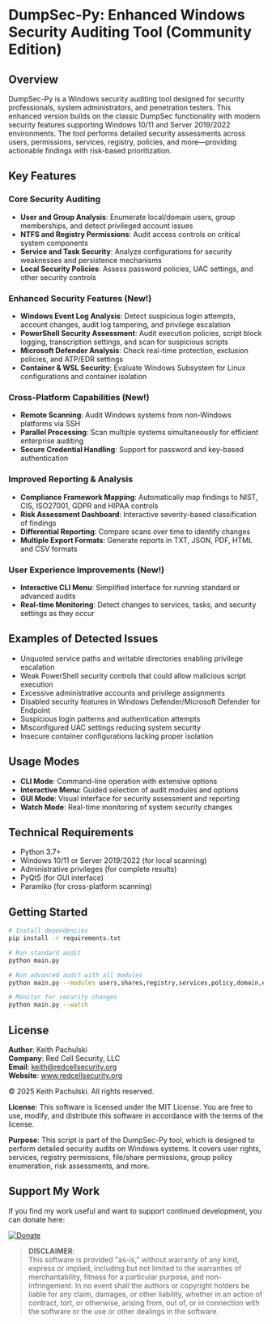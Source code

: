 # DumpSec-Py: Enhanced Windows Security Auditing Tool (Community Edition)

## Overview
DumpSec-Py is a Windows security auditing tool designed for security professionals, system administrators, and penetration testers. This enhanced version builds on the classic DumpSec functionality with modern security features supporting Windows 10/11 and Server 2019/2022 environments. The tool performs detailed security assessments across users, permissions, services, registry, policies, and more—providing actionable findings with risk-based prioritization.

## Key Features

### Core Security Auditing
- **User and Group Analysis**: Enumerate local/domain users, group memberships, and detect privileged account issues
- **NTFS and Registry Permissions**: Audit access controls on critical system components
- **Service and Task Security**: Analyze configurations for security weaknesses and persistence mechanisms
- **Local Security Policies**: Assess password policies, UAC settings, and other security controls

### Enhanced Security Features (New!)
- **Windows Event Log Analysis**: Detect suspicious login attempts, account changes, audit log tampering, and privilege escalation
- **PowerShell Security Assessment**: Audit execution policies, script block logging, transcription settings, and scan for suspicious scripts
- **Microsoft Defender Analysis**: Check real-time protection, exclusion policies, and ATP/EDR settings
- **Container & WSL Security**: Evaluate Windows Subsystem for Linux configurations and container isolation

### Cross-Platform Capabilities (New!)
- **Remote Scanning**: Audit Windows systems from non-Windows platforms via SSH
- **Parallel Processing**: Scan multiple systems simultaneously for efficient enterprise auditing
- **Secure Credential Handling**: Support for password and key-based authentication

### Improved Reporting & Analysis
- **Compliance Framework Mapping**: Automatically map findings to NIST, CIS, ISO27001, GDPR and HIPAA controls
- **Risk Assessment Dashboard**: Interactive severity-based classification of findings
- **Differential Reporting**: Compare scans over time to identify changes
- **Multiple Export Formats**: Generate reports in TXT, JSON, PDF, HTML and CSV formats

### User Experience Improvements (New!)
- **Interactive CLI Menu**: Simplified interface for running standard or advanced audits
- **Real-time Monitoring**: Detect changes to services, tasks, and security settings as they occur

## Examples of Detected Issues
- Unquoted service paths and writable directories enabling privilege escalation
- Weak PowerShell security controls that could allow malicious script execution
- Excessive administrative accounts and privilege assignments
- Disabled security features in Windows Defender/Microsoft Defender for Endpoint
- Suspicious login patterns and authentication attempts
- Misconfigured UAC settings reducing system security
- Insecure container configurations lacking proper isolation

## Usage Modes
- **CLI Mode**: Command-line operation with extensive options
- **Interactive Menu**: Guided selection of audit modules and options
- **GUI Mode**: Visual interface for security assessment and reporting
- **Watch Mode**: Real-time monitoring of system security changes

## Technical Requirements
- Python 3.7+
- Windows 10/11 or Server 2019/2022 (for local scanning)
- Administrative privileges (for complete results)
- PyQt5 (for GUI interface)
- Paramiko (for cross-platform scanning)

## Getting Started
```bash
# Install dependencies
pip install -r requirements.txt

# Run standard audit
python main.py

# Run advanced audit with all modules
python main.py --modules users,shares,registry,services,policy,domain,events,powershell,defender,containers

# Monitor for security changes
python main.py --watch

```
## License

**Author**: Keith Pachulski  
**Company**: Red Cell Security, LLC  
**Email**: keith@redcellsecurity.org  
**Website**: www.redcellsecurity.org  

© 2025 Keith Pachulski. All rights reserved.

**License**: This software is licensed under the MIT License. You are free to use, modify, and distribute this software in accordance with the terms of the license.

**Purpose**: This script is part of the DumpSec-Py tool, which is designed to perform detailed security audits on Windows systems. It covers user rights, services, registry permissions, file/share permissions, group policy enumeration, risk assessments, and more.

## Support My Work

If you find my work useful and want to support continued development, you can donate here:

[![Donate](https://img.shields.io/badge/Donate-PayPal-blue.svg)](https://paypal.me/sec0ps)


> **DISCLAIMER**:  
> This software is provided "as-is," without warranty of any kind, express or implied, including but not limited to the warranties of merchantability, fitness for a particular purpose, and non-infringement. In no event shall the authors or copyright holders
> be liable for any claim, damages, or other liability, whether in an action of contract, tort, or otherwise, arising from, out of, or in connection with the software or the use or other dealings in the software.
